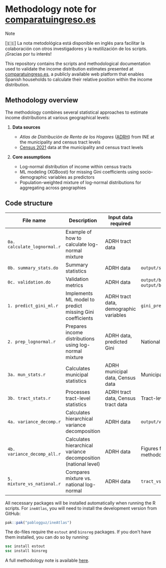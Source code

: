 # Methodology note for [comparatuingreso.es](https://comparatuingreso.es/)

> [!NOTE]  
> [🇪🇸] La nota metodológica está disponible en inglés para facilitar la colaboración con otros investigadores y la reutilización de los scripts. ¡Gracias por tu interés!

<!-- [🇪🇸] Este repositorio contiene los scripts y documentación metodológica utilizados para validar las estimaciones de distribución de ingresos presentadas en [comparatuingreso.es](https://comparatuingreso.es/). El objetivo es garantizar la transparencia y rigor metodológico en la estimación de la posición relativa en la distribución de ingresos de España.  -->

This repository contains the scripts and methodological documentation used to validate the income distribution estimates presented at [comparatuingreso.es](https://comparatuingreso.es/), a publicly available web platform that enables Spanish households to calculate their relative position within the income distribution.

## Methodology overview

The methodology combines several statistical approaches to estimate income distributions at various geographical levels:

1. **Data sources**
   - _Atlas de Distribución de Renta de los Hogares_ ([ADRH](https://www.ine.es/dyngs/INEbase/es/operacion.htm?c=Estadistica_C&cid=1254736177088&menu=ultiDatos&idp=1254735976608)) from INE at the municipality and census tract levels
   - [Census 2021](https://www.ine.es/censos2021/) data at the municipality and census tract levels

2. **Core assumptions**
   - Log-normal distribution of income within census tracts
   - ML modeling (XGBoost) for missing Gini coefficients using socio-demographic variables as predictors
   - Population-weighted mixture of log-normal distributions for aggregating across geographies

## Code structure

| File name | Description | Input data required | Output |
|-----------|-------------|---------------------|---------|
| `0a. calculate_lognormal.r` | Example of how to calculate log-normal mixture | ADRH tract data |  |
| `0b. summary_stats.do` | Summary statistics | ADRH data | `output/summary_stats.tex` |
| `0c. validation.do` | Validation metrics | ADRH data | `output/binned_scatter_p80p20.png`, `output/binned_scatter_median.png` |
| `1. predict_gini_ml.r` | Implements ML model to predict missing Gini coefficients | ADRH tract data, demographic variables | `gini_predicted.fst` |
| `2. prep_lognormal.r` | Prepares income distributions using log-normal mixture | ADRH data, predicted Gini | National and provincial distributions |
| `3a. mun_stats.r` | Calculates municipal statistics | ADRH municipal data, Census data | Municipal summary statistics |
| `3b. tract_stats.r` | Processes tract-level statistics | ADRH tract data, Census tract data | Tract-level statistics |
| `4a. variance_decomp.r` | Calculates hierarchical variance decomposition | ADRH data | `output/variance_decomp.png` |
| `4b. variance_decomp_all.r` | Calculates hierarchical variance decomposition (national level) | ADRH data | Figures for the text in the methodological note |
| `5. mixture_vs_national.r` | Compares mixture vs. national log-normal | ADRH data | `tract_vs_national_income_distribution` |

All necessary packages will be installed automatically when running the R scripts. For `ineAtlas`, you will need to install the development version from GitHub:

```r
pak::pak("pablogguz/ineAtlas")
```

The do-files require the `estout` and `binsreg` packages. If you don't have them installed, you can do so by running:

```stata
ssc install estout 
ssc install binsreg
```

A full methodology note is available [here](./tex/note.pdf).
